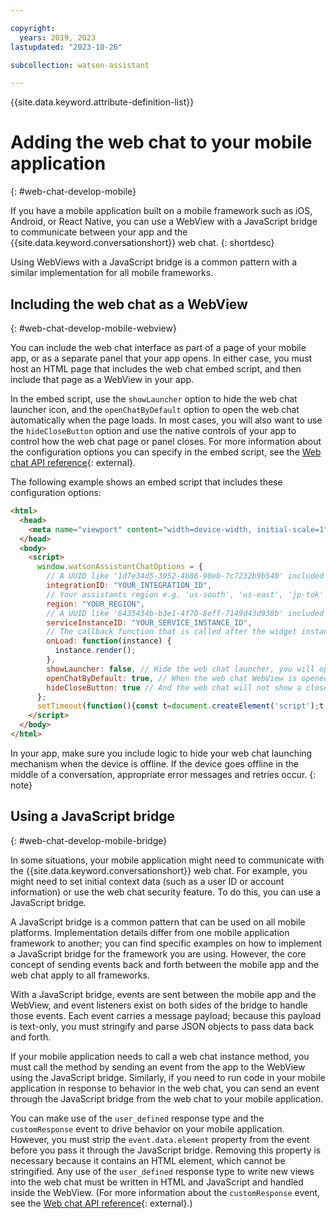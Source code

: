 ```yaml
---

copyright:
  years: 2019, 2023
lastupdated: "2023-10-26"

subcollection: watson-assistant

---
```


{{site.data.keyword.attribute-definition-list}}


# Adding the web chat to your mobile application
{: #web-chat-develop-mobile}

If you have a mobile application built on a mobile framework such as iOS, Android, or React Native, you can use a WebView with a JavaScript bridge to communicate between your app and the {{site.data.keyword.conversationshort}} web chat.
{: shortdesc}

Using WebViews with a JavaScript bridge is a common pattern with a similar implementation for all mobile frameworks.

## Including the web chat as a WebView
{: #web-chat-develop-mobile-webview}

You can include the web chat interface as part of a page of your mobile app, or as a separate panel that your app opens. In either case, you must host an HTML page that includes the web chat embed script, and then include that page as a WebView in your app.

In the embed script, use the `showLauncher` option to hide the web chat launcher icon, and the `openChatByDefault` option to open the web chat automatically when the page loads. In most cases, you will also want to use the `hideCloseButton` option and use the native controls of your app to control how the web chat page or panel closes. For more information about the configuration options you can specify in the embed script, see the [Web chat API reference](https://web-chat.global.assistant.watson.cloud.ibm.com/docs.html?to=api-configuration){: external}.

The following example shows an embed script that includes these configuration options:

```html
<html>
  <head>
    <meta name="viewport" content="width=device-width, initial-scale=1" />
  </head>
  <body>
    <script>
      window.watsonAssistantChatOptions = {
        // A UUID like '1d7e34d5-3952-4b86-90eb-7c7232b9b540' included in the embed code.
        integrationID: "YOUR_INTEGRATION_ID",
        // Your assistants region e.g. 'us-south', 'us-east', 'jp-tok' 'au-syd', 'eu-gb', 'eu-de', etc.
        region: "YOUR_REGION",
        // A UUID like '6435434b-b3e1-4f70-8eff-7149d43d938b' included in the embed code.
        serviceInstanceID: "YOUR_SERVICE_INSTANCE_ID",
        // The callback function that is called after the widget instance has been created.
        onLoad: function(instance) {
          instance.render();
        },
        showLauncher: false, // Hide the web chat launcher, you will open the WebView from your mobile application
        openChatByDefault: true, // When the web chat WebView is opened, the web chat will already be open and ready to go.
        hideCloseButton: true // And the web chat will not show a close button, instead relying on the controls to close the WebView
      };
      setTimeout(function(){const t=document.createElement('script');t.src="https://web-chat.global.assistant.watson.appdomain.cloud/versions/" + (window.watsonAssistantChatOptions.clientVersion || 'latest') + "/WatsonAssistantChatEntry.js";document.head.appendChild(t);});
    </script>
  </body>
</html>
```

In your app, make sure you include logic to hide your web chat launching mechanism when the device is offline. If the device goes offline in the middle of a conversation, appropriate error messages and retries occur.
{: note}

## Using a JavaScript bridge
{: #web-chat-develop-mobile-bridge}

In some situations, your mobile application might need to communicate with the {{site.data.keyword.conversationshort}} web chat. For example, you might need to set initial context data (such as a user ID or account information) or use the web chat security feature. To do this, you can use a JavaScript bridge.

A JavaScript bridge is a common pattern that can be used on all mobile platforms. Implementation details differ from one mobile application framework to another; you can find specific examples on how to implement a JavaScript bridge for the framework you are using. However, the core concept of sending events back and forth between the mobile app and the web chat apply to all frameworks.

With a JavaScript bridge, events are sent between the mobile app and the WebView, and event listeners exist on both sides of the bridge to handle those events. Each event carries a message payload; because this payload is text-only, you must stringify and parse JSON objects to pass data back and forth.

If your mobile application needs to call a web chat instance method, you must call the method by sending an event from the app to the WebView using the JavaScript bridge. Similarly, if you need to run code in your mobile application in response to behavior in the web chat, you can send an event through the JavaScript bridge from the web chat to your mobile application.

You can make use of the `user_defined` response type and the `customResponse` event to drive behavior on your mobile application. However, you must strip the `event.data.element` property from the event before you pass it through the JavaScript bridge. Removing this property is necessary because it contains an HTML element, which cannot be stringified. Any use of the `user_defined` response type to write new views into the web chat must be written in HTML and JavaScript and handled inside the WebView. (For more information about the `customResponse` event, see the [Web chat API reference](https://web-chat.global.assistant.watson.cloud.ibm.com/docs.html?to=api-events#customresponse){: external}.)

